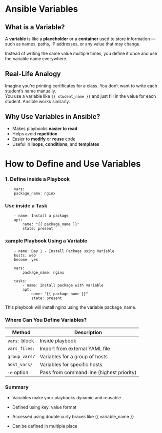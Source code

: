 #                                               Ansible Variables 


##  What is a Variable?

A **variable** is like a **placeholder** or a **container** used to store information — such as names, paths, IP addresses, or any value that may change.

Instead of writing the same value multiple times, you define it once and use the variable name everywhere.


## Real-Life Analogy

Imagine you’re printing certificates for a class. You don’t want to write each student’s name manually.  
You use a variable like `{{ student_name }}` and just fill in the value for each student. Ansible works similarly.

## Why Use Variables in Ansible?

- Makes playbooks **easier to read**
- Helps avoid **repetition**
- Easier to **modify** or **reuse** code
- Useful in **loops**, **conditions**, and **templates**


# How to Define and Use Variables

### 1. Define inside a Playbook


        vars:
        package_name: nginx


### Use inside a Task

        - name: Install a package
        apt:
            name: "{{ package_name }}"
            state: present


### xample Playbook Using a Variable

        - name: Day 1 - Install Package using Variable
        hosts: web
        become: yes

        vars:
            package_name: nginx

        tasks:
            - name: Install package with variable
            apt:
                name: "{{ package_name }}"
                state: present


This playbook will install nginx using the variable package_name.

### Where Can You Define Variables?

|   Method      |          Description                      |
| ------------- | ----------------------------------------- |
| `vars:` block | Inside playbook                           |
| `vars_files:` | Import from external YAML file            |
| `group_vars/` | Variables for a group of hosts            |
| `host_vars/`  | Variables for specific hosts              |
| `-e` option   | Pass from command line (highest priority) |

### Summary

- Variables make your playbooks dynamic and reusable

- Defined using key: value format

- Accessed using double curly braces like {{ variable_name }}

- Can be defined in multiple place

